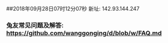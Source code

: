 ##2018年09月28日07时12分07秒 新址: 142.93.144.247
### 兔友常见问题及解答: https://github.com/wanggonging/d/blob/w/FAQ.md
